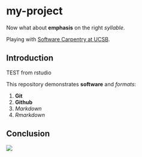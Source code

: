 # my-project

Now what about **emphasis** on the right _syllable_.

Playing with [Software Carpentry at UCSB](http://remi-daigle.github.io/2016-04-15-UCSB).

## Introduction

TEST from rstudio

This repository demonstrates **software** and _formats_:

1. **Git**
1. **Github**
1. _Markdown_
1. _Rmarkdown_

## Conclusion

![](https://octodex.github.com/images/labtocat.png)
